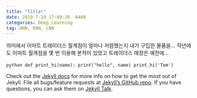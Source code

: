 ```yaml
---
title: "Title!"
date: 2019-7-29 17:09:28 -0400
categories: Deep Learning
tag: DNN, RNN, CNN
---
```

의미에서 이마트 트레이더스 월계점이 얼마나 저렴했는지 내가 구입한 물품을... 작년에도 이마트 월계점을 몇 번 이용해 본적이 있었고 트레이더스 매장은 예전에...

​```python
def print_hi(name):
  print("hello", name)
print_hi('Tom')
​```

Check out the [Jekyll docs][jekyll-docs] for more info on how to get the most out of Jekyll. File all bugs/feature requests at [Jekyll’s GitHub repo][jekyll-gh]. If you have questions, you can ask them on [Jekyll Talk][jekyll-talk].

[jekyll-docs]: https://jekyllrb.com/docs/home
[jekyll-gh]:   https://github.com/jekyll/jekyll
[jekyll-talk]: https://talk.jekyllrb.com/
